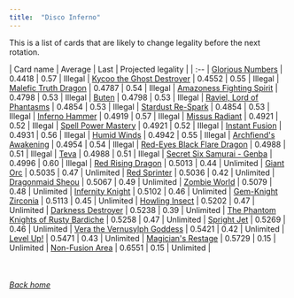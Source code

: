 ```yaml
---
title:  "Disco Inferno"
---
```


This is a list of cards that are likely to change legality before the next rotation.

| Card name | Average | Last | Projected legality |
| :-- |
[Glorious Numbers](https://db.ygoprodeck.com/card/?search=Glorious%20Numbers) | 0.4418 | 0.57 | Illegal |
[Kycoo the Ghost Destroyer](https://db.ygoprodeck.com/card/?search=Kycoo%20the%20Ghost%20Destroyer) | 0.4552 | 0.55 | Illegal |
[Malefic Truth Dragon](https://db.ygoprodeck.com/card/?search=Malefic%20Truth%20Dragon) | 0.4787 | 0.54 | Illegal |
[Amazoness Fighting Spirit](https://db.ygoprodeck.com/card/?search=Amazoness%20Fighting%20Spirit) | 0.4798 | 0.53 | Illegal |
[Buten](https://db.ygoprodeck.com/card/?search=Buten) | 0.4798 | 0.53 | Illegal |
[Raviel, Lord of Phantasms](https://db.ygoprodeck.com/card/?search=Raviel,%20Lord%20of%20Phantasms) | 0.4854 | 0.53 | Illegal |
[Stardust Re-Spark](https://db.ygoprodeck.com/card/?search=Stardust%20Re-Spark) | 0.4854 | 0.53 | Illegal |
[Inferno Hammer](https://db.ygoprodeck.com/card/?search=Inferno%20Hammer) | 0.4919 | 0.57 | Illegal |
[Missus Radiant](https://db.ygoprodeck.com/card/?search=Missus%20Radiant) | 0.4921 | 0.52 | Illegal |
[Spell Power Mastery](https://db.ygoprodeck.com/card/?search=Spell%20Power%20Mastery) | 0.4921 | 0.52 | Illegal |
[Instant Fusion](https://db.ygoprodeck.com/card/?search=Instant%20Fusion) | 0.4931 | 0.56 | Illegal |
[Humid Winds](https://db.ygoprodeck.com/card/?search=Humid%20Winds) | 0.4942 | 0.55 | Illegal |
[Archfiend's Awakening](https://db.ygoprodeck.com/card/?search=Archfiend's%20Awakening) | 0.4954 | 0.54 | Illegal |
[Red-Eyes Black Flare Dragon](https://db.ygoprodeck.com/card/?search=Red-Eyes%20Black%20Flare%20Dragon) | 0.4988 | 0.51 | Illegal |
[Teva](https://db.ygoprodeck.com/card/?search=Teva) | 0.4988 | 0.51 | Illegal |
[Secret Six Samurai - Genba](https://db.ygoprodeck.com/card/?search=Secret%20Six%20Samurai%20-%20Genba) | 0.4996 | 0.60 | Illegal |
[Red Rising Dragon](https://db.ygoprodeck.com/card/?search=Red%20Rising%20Dragon) | 0.5013 | 0.44 | Unlimited |
[Giant Orc](https://db.ygoprodeck.com/card/?search=Giant%20Orc) | 0.5035 | 0.47 | Unlimited |
[Red Sprinter](https://db.ygoprodeck.com/card/?search=Red%20Sprinter) | 0.5036 | 0.42 | Unlimited |
[Dragonmaid Sheou](https://db.ygoprodeck.com/card/?search=Dragonmaid%20Sheou) | 0.5067 | 0.49 | Unlimited |
[Zombie World](https://db.ygoprodeck.com/card/?search=Zombie%20World) | 0.5079 | 0.48 | Unlimited |
[Infernity Knight](https://db.ygoprodeck.com/card/?search=Infernity%20Knight) | 0.5102 | 0.46 | Unlimited |
[Gem-Knight Zirconia](https://db.ygoprodeck.com/card/?search=Gem-Knight%20Zirconia) | 0.5113 | 0.45 | Unlimited |
[Howling Insect](https://db.ygoprodeck.com/card/?search=Howling%20Insect) | 0.5202 | 0.47 | Unlimited |
[Darkness Destroyer](https://db.ygoprodeck.com/card/?search=Darkness%20Destroyer) | 0.5238 | 0.39 | Unlimited |
[The Phantom Knights of Rusty Bardiche](https://db.ygoprodeck.com/card/?search=The%20Phantom%20Knights%20of%20Rusty%20Bardiche) | 0.5258 | 0.47 | Unlimited |
[Spright Jet](https://db.ygoprodeck.com/card/?search=Spright%20Jet) | 0.5269 | 0.46 | Unlimited |
[Vera the Vernusylph Goddess](https://db.ygoprodeck.com/card/?search=Vera%20the%20Vernusylph%20Goddess) | 0.5421 | 0.42 | Unlimited |
[Level Up!](https://db.ygoprodeck.com/card/?search=Level%20Up!) | 0.5471 | 0.43 | Unlimited |
[Magician's Restage](https://db.ygoprodeck.com/card/?search=Magician's%20Restage) | 0.5729 | 0.15 | Unlimited |
[Non-Fusion Area](https://db.ygoprodeck.com/card/?search=Non-Fusion%20Area) | 0.6551 | 0.15 | Unlimited |

<br>

###### [Back home](index)